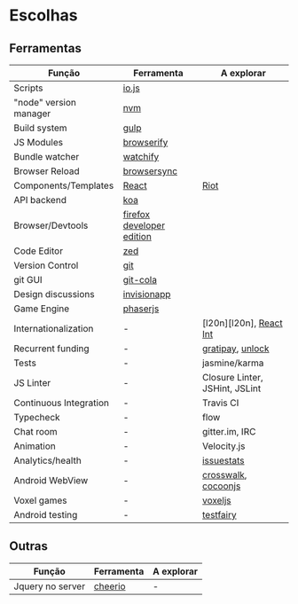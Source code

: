 Escolhas
========

Ferramentas
-----------

|Função                 |Ferramenta                             |A explorar                                     |
|-----------------------|---------------------------------------|-----------------------------------------------|
|Scripts                |[io.js][iojs]                          |                                               |
|"node" version manager |[nvm][nvm]                             |                                               |
|Build system           |[gulp][gulp]                           |                                               |
|JS Modules             |[browserify][browserify]               |                                               |
|Bundle watcher         |[watchify][watchify]                   |                                               |
|Browser Reload         |[browsersync][browsersync]             |                                               |
|Components/Templates   |[React][react]                         |[Riot][riotjs]                                 |
|API backend            |[koa][koa]                             |                                               |
|Browser/Devtools       |[firefox developer edition][firefoxdev]|                                               |
|Code Editor            |[zed][zed]                             |                                               |
|Version Control        |[git][git]                             |                                               |
|git GUI                |[git-cola][gitcola]                    |                                               |
|Design discussions     |[invisionapp][invision]                |                                               |
|Game Engine            |[phaserjs][phaserjs]                   |                                               |
|Internationalization   | -                                     |[l20n][l20n], [React Int][reactjs]             |
|Recurrent funding      | -                                     |[gratipay][gratipay], [unlock][unlock]         |
|Tests                  | -                                     |jasmine/karma                                  |
|JS Linter              | -                                     |Closure Linter, JSHint, JSLint                 |
|Continuous Integration | -                                     |Travis CI                                      |
|Typecheck              | -                                     |flow                                           |
|Chat room              | -                                     |gitter.im, IRC                                 |
|Animation              | -                                     |Velocity.js                                    |
|Analytics/health       | -                                     |[issuestats][issuestats]                       |
|Android WebView        | -                                     |[crosswalk][crosswalk], [cocoonjs][cocoonjs]   |
|Voxel games            | -                                     |[voxeljs][voxeljs]                             |
|Android testing        | -                                     |[testfairy][testfairy]                         |


Outras
------

|Função                 |Ferramenta         |A explorar |
|-----------------------|-------------------|-----------|
|Jquery no server       |[cheerio][cheerio] | -         |

[browserify]: http://browserify.org/
[browsersync]: http://www.browsersync.io/
[cheerio]: https://github.com/cheeriojs/cheerio
[cocoonjs]: https://www.ludei.com/cocoonjs/
[crosswalk]: https://crosswalk-project.org/
[firefoxdev]: https://www.mozilla.org/en-US/firefox/developer/
[git]: http://git-scm.com/
[gitcola]: http://git-cola.github.io
[gratipay]: https://gratipay.com/
[gulp]: http://gulpjs.com/
[invision]: http://www.invisionapp.com/
[iojs]: http://iojs.org
[issuestats]: http://issuestats.com/
[koa]: http://koajs.com/
[nomnom]: https://github.com/harthur/nomnom
[nvm]: https://github.com/creationix/nvm
[phaserjs]: http://phaser.io/
[react]: http://facebook.github.io/react/
[reactjs]: http://formatjs.io/react/
[riotjs]: https://muut.com/riotjs/compare.html
[testfairy]: http://testfairy.com
[unlock]: https://unlock.fund
[voxeljs]: http://voxeljs.com/
[watchify]: http://truongtx.me/2014/08/06/using-watchify-with-gulp-for-fast-browserify-build/
[zed]: http://zedapp.org/
